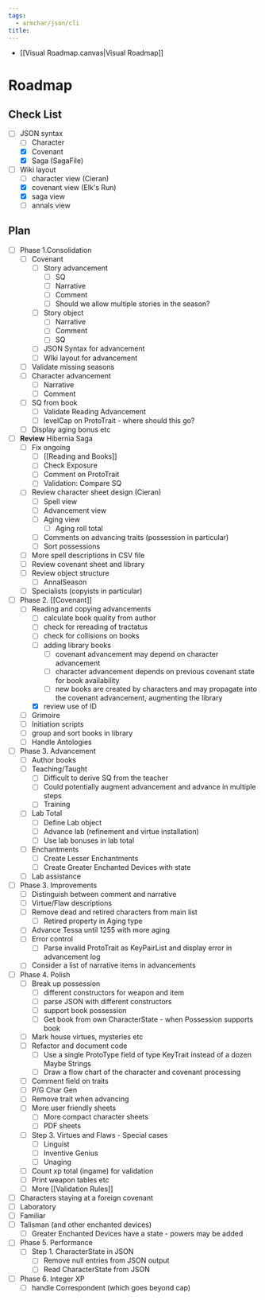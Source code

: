 ```yaml
---
tags:
  - armchar/json/cli
title:
---
```


+ [[Visual Roadmap.canvas|Visual Roadmap]]

# Roadmap
## Check List

+ [ ] JSON syntax
	+ [ ] Character
	+ [x] Covenant
	+ [x] Saga  (SagaFile)
+ [ ] Wiki layout
	+ [ ] character view (Cieran)
	+ [x] covenant view (Elk's Run)
	+ [x] saga view
	+ [ ] annals view

## Plan

+ [ ] Phase 1.Consolidation
	+ [ ] Covenant
		+ [ ] Story advancement
			+ [ ] SQ
			+ [ ] Narrative
			+ [ ] Comment
			+ [ ] Should we allow multiple stories in the season?
		+ [ ] Story object
			+ [ ] Narrative
			+ [ ] Comment
			+ [ ] SQ
		+ [ ] JSON Syntax for advancement
		+ [ ] WIki layout for advancement
	+ [ ] Validate missing seasons
	+ [ ] Character advancement
		+ [ ] Narrative 
		+ [ ] Comment
	+ [ ] SQ from book
		+ [ ] Validate Reading Advancement
		+ [ ] levelCap on ProtoTrait - where should this go?
	+ [ ] Display aging bonus etc
+ [ ] **Review** Hibernia Saga
	+ [ ] Fix ongoing
		+ [ ] [[Reading and Books]]
		+ [ ] Check Exposure
		+ [ ] Comment on ProtoTrait
		+ [ ] Validation: Compare SQ
	+ [ ] Review character sheet design (Cieran)
		+ [ ] Spell view
		+ [ ] Advancement view
		+ [ ] Aging view
			+ [ ] Aging roll total
		+ [ ] Comments on advancing traits (possession in particular)
		+ [ ] Sort possessions
	+ [ ] More spell descriptions in CSV file
	+ [ ] Review covenant sheet and library
	+ [ ] Review object structure
		+ [ ] AnnalSeason 
	+ [ ] Specialists (copyists in particular)
+ [ ] Phase 2. [[Covenant]]
	+ [ ] Reading and copying advancements
		+ [ ] calculate book quality from author
		+ [ ] check for rereading of tractatus
		+ [ ] check for collisions on books
		+ [ ] adding library books
			+ [ ] covenant advancement may depend on character advancement
			+ [ ] character advancement depends on previous covenant state for book availability
			+ [ ] new books are created by characters and may propagate into the covenant advancement, augmenting the library
		+ [x] review use of ID
	+ [ ] Grimoire
	+ [ ] Initiation scripts
	+ [ ] group and  sort books in library
	+ [ ] Handle Antologies
+ [ ] Phase 3. Advancement 
	+ [ ] Author books
	+ [ ] Teaching/Taught
		+ [ ] Difficult to derive SQ from the teacher
		+ [ ] Could potentially augment advancement and advance in multiple steps
		+ [ ] Training
	+ [ ] Lab Total
		+ [ ] Define Lab object
		+ [ ] Advance lab (refinement and virtue installation)
		+ [ ] Use lab bonuses in lab total
	+ [ ] Enchantments
		+ [ ] Create Lesser Enchantments
		+ [ ] Create Greater Enchanted Devices with state
	+ [ ] Lab assistance
+ [ ] Phase 3. Improvements
	+ [ ] Distinguish between comment and narrative
	+ [ ] Virtue/Flaw descriptions
	+ [ ] Remove dead and retired characters from main list
		+ [ ] Retired property in Aging type
	+ [ ] Advance Tessa until 1255 with more aging
	+ [ ] Error control
		+ [ ] Parse invalid ProtoTrait as KeyPairList and display error in advancement log
	+ [ ] Consider a list of narrative items in advancements
+ [ ] Phase 4. Polish
	+ [ ] Break up possession
		+ [ ] different constructors for weapon and item
		+ [ ] parse JSON with different constructors
		+ [ ] support book possession
		+ [ ] Get book from own CharacterState - when Possession supports book
	+ [ ] Mark house virtues, mysteries etc
	+ [ ] Refactor and document code
		+ [ ] Use a single ProtoType field of type KeyTrait instead of a dozen Maybe Strings
		+ [ ] Draw a flow chart of the character and covenant processing
	+ [ ] Comment field on traits
	+ [ ] P/G Char Gen
	+ [ ] Remove trait when advancing
	+ [ ] More user friendly sheets
		+ [ ] More compact character sheets
		+ [ ] PDF sheets
	+ [ ] Step 3. Virtues and Flaws - Special cases
		+ [ ] Linguist
		+ [ ] Inventive Genius
		+ [ ] Unaging
	+ [ ] Count xp total (ingame) for validation
	+ [ ] Print weapon tables etc
	+ [ ] More [[Validation Rules]]
+ [ ] Characters staying at a foreign covenant
+ [ ] Laboratory
+ [ ] Familiar
+ [ ] Talisman (and other enchanted devices)
	+ [ ] Greater Enchanted Devices have a state - powers may be added
+ [ ] Phase 5. Performance
	+ [ ] Step 1.  CharacterState in JSON
		+ [ ] Remove null entries from JSON output
		+ [ ] Read CharacterState from JSON
+ [ ] Phase 6. Integer XP
	+ [ ] handle Correspondent (which goes beyond cap)

